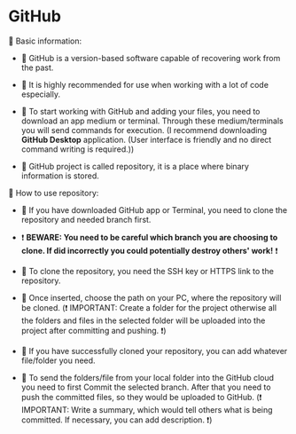 # GitHub

🔶 Basic information:

-   🔷 GitHub is a version-based software capable of recovering work from
    the past.

-   🔷 It is highly recommended for use when working with a lot of code
    especially.

-   🔷 To start working with GitHub and adding your files, you need to
    download an app medium or terminal. Through these medium/terminals
    you will send commands for execution. (I recommend downloading
    **GitHub Desktop** application. (User interface is friendly and no
    direct command writing is required.))

-   🔷 GitHub project is called repository, it is a place where binary
    information is stored.

🔶 How to use repository:

-   🔷 If you have downloaded GitHub app or Terminal, you need to clone the
    repository and needed branch first.

-   ❗️ **BEWARE: You need to be careful which branch you are choosing to
    clone. If did incorrectly you could potentially destroy others'
    work!** ❗️

-   🔷 To clone the repository, you need the SSH key or HTTPS link to the
    repository.

-   🔷 Once inserted, choose the path on your PC, where the repository will
    be cloned. (❗️ IMPORTANT: Create a folder for the project otherwise all
    the folders and files in the selected folder will be uploaded into
    the project after committing and pushing. ❗️)

-   🔷 If you have successfully cloned your repository, you can add
    whatever file/folder you need.

-   🔷 To send the folders/file from your local folder into the GitHub
    cloud you need to first Commit the selected branch. After that you
    need to push the committed files, so they would be uploaded to
    GitHub. (❗️ IMPORTANT: Write a summary, which would tell others what is
    being committed. If necessary, you can add description. ❗️)
